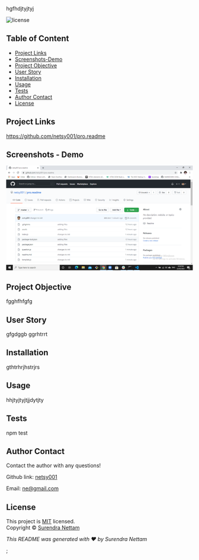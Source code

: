 
hgfhdjtyjtyj


![license](https://img.shields.io/badge/License-MIT-brightgreen.svg)

## Table of Content
* [Project Links](#Project-Links)
* [Screenshots-Demo](#Screenshots)
* [Project Objective ](#Project-Objective)
* [User Story ](#User-Story)
* [Installation](#Installation)
* [Usage](#Usage)
* [Tests](#Tests)
* [Author Contact ](#Author-Contact)
* [License](#License)

## Project Links
https://github.com/netsy001/pro.readme

## Screenshots - Demo
<kbd>![screenshot-demo1](./img/img1.png)</kbd>

## Project Objective
fgghfhfgfg
  
## User Story
gfgdggb ggrhtrrt

## Installation
gthtrhrjhstrjrs

## Usage
hhjtyjtyjtjjdytjty

## Tests
npm test

## Author Contact
Contact the author with any questions! 

Github link: [netsy001](https://github.com/netsy001)
    
Email: ne@gmail.com

## License
This project is [MIT](https://choosealicense.com/licenses/MIT/) licensed.<br />
Copyright © [Surendra Nettam](https://github.com/netsy001)

                
<p><i>This README was generated with ❤️ by Surendra Nettam</i ></p >; 